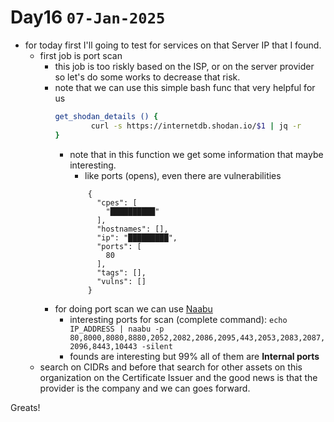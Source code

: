 # Day16 `07-Jan-2025`
- for today first I'll going to test for services on that Server IP that I found.
    - first job is port scan
        - this job is too riskly based on the ISP, or on the server provider so let's do some works to decrease that risk.
        - note that we can use this simple bash func that very helpful for us 
            ``` bash
            get_shodan_details () {
                    curl -s https://internetdb.shodan.io/$1 | jq -r
            }
            ```
            - note that in this function we get some information that maybe interesting.
                - like ports (opens), even there are vulnerabilities
                ```
                    {
                      "cpes": [
                        "██████████"
                      ],
                      "hostnames": [],
                      "ip": "█████████",
                      "ports": [
                        80
                      ],
                      "tags": [],
                      "vulns": []
                    }
                ```
        - for doing port scan we can use [Naabu](https://github.com/projectdiscovery/naabu)
            - interesting ports for scan (complete command): `echo IP_ADDRESS | naabu -p 80,8000,8080,8880,2052,2082,2086,2095,443,2053,2083,2087,2096,8443,10443 -silent`
            - founds are interesting but 99% all of them are **Internal ports**
    - search on CIDRs and before that search for other assets on this organization on the Certificate Issuer and the good news is that the provider is the company and we can goes forward.
    
Greats!
